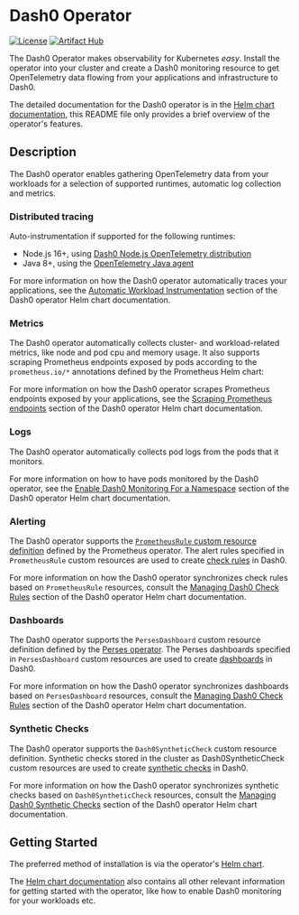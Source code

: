 # Dash0 Operator

[![License](https://img.shields.io/badge/License-Apache%202.0-blue.svg)](https://opensource.org/licenses/Apache-2.0)
[![Artifact Hub](https://img.shields.io/endpoint?url=https://artifacthub.io/badge/repository/dash0-operator)](https://artifacthub.io/packages/search?repo=dash0-operator)

The Dash0 Operator makes observability for Kubernetes _easy_.
Install the operator into your cluster and create a Dash0 monitoring resource to get OpenTelemetry data flowing from
your applications and infrastructure to Dash0.

The detailed documentation for the Dash0 operator is in the
[Helm chart documentation](helm-chart/dash0-operator/README.md), this README file only provides a brief overview of the
operator's features.

## Description

The Dash0 operator enables gathering OpenTelemetry data from your workloads for a selection of supported
runtimes, automatic log collection and metrics.

### Distributed tracing

Auto-instrumentation if supported for the following runtimes:

* Node.js 16+, using
  [Dash0 Node.js OpenTelemetry distribution](https://github.com/dash0hq/opentelemetry-js-distribution)
* Java 8+, using the [OpenTelemetry Java agent](https://github.com/open-telemetry/opentelemetry-java-instrumentation)

For more information on how the Dash0 operator automatically traces your applications, see the
[Automatic Workload Instrumentation](https://artifacthub.io/packages/helm/dash0-operator/dash0-operator#automatic-workload-instrumentation)
section of the Dash0 operator Helm chart documentation.

### Metrics

The Dash0 operator automatically collects cluster- and workload-related metrics, like node and pod cpu and memory usage.
It also supports scraping Prometheus endpoints exposed by pods according to the `prometheus.io/*` annotations defined by
the Prometheus Helm chart:

For more information on how the Dash0 operator scrapes Prometheus endpoints exposed by your applications, see the
[Scraping Prometheus endpoints](https://artifacthub.io/packages/helm/dash0-operator/dash0-operator#scraping-prometheus-endpoints)
section of the Dash0 operator Helm chart documentation.

### Logs

The Dash0 operator automatically collects pod logs from the pods that it monitors.

For more information on how to have pods monitored by the Dash0 operator, see the
[Enable Dash0 Monitoring For a Namespace](https://artifacthub.io/packages/helm/dash0-operator/dash0-operator#enable-dash0-monitoring-for-a-namespace) section of the Dash0 operator
Helm chart documentation.

### Alerting

The Dash0 operator supports the [`PrometheusRule` custom resource definition](https://github.com/prometheus-operator/prometheus-operator/blob/main/Documentation/api.md#monitoring.coreos.com/v1.PrometheusRule)
defined by the Prometheus operator.
The alert rules specified in `PrometheusRule` custom resources are used to create
[check rules](https://www.dash0.com/documentation/dash0/alerting/check-rules) in Dash0.

For more information on how the Dash0 operator synchronizes check rules based on `PrometheusRule` resources, consult the
[Managing Dash0 Check Rules](helm-chart/dash0-operator/README.md#managing-dash0-check-rules)
section of the Dash0 operator Helm chart documentation.

### Dashboards

The Dash0 operator supports the `PersesDashboard` custom resource definition defined by the
[Perses operator](https://github.com/perses/perses-operator).
The Perses dashboards specified in `PersesDashboard` custom resources are used to create
[dashboards](https://www.dash0.com/documentation/dash0/dashboards) in Dash0.

For more information on how the Dash0 operator synchronizes dashboards based on `PersesDashboard` resources, consult the
[Managing Dash0 Check Rules](helm-chart/dash0-operator/README.md#managing-dash0-dashboards)
section of the Dash0 operator Helm chart documentation.

### Synthetic Checks

The Dash0 operator supports the `Dash0SyntheticCheck` custom resource definition.
Synthetic checks stored in the cluster as Dash0SyntheticCheck custom resources are used to create
[synthetic checks](https://www.dash0.com/documentation/dash0/synthetic-monitoring) in Dash0.

For more information on how the Dash0 operator synchronizes synthetic checks based on `Dash0SyntheticCheck` resources,
consult the [Managing Dash0 Synthetic Checks](helm-chart/dash0-operator/README.md#managing-dash0-synthetic-checks)
section of the Dash0 operator Helm chart documentation.

## Getting Started

The preferred method of installation is via the operator's
[Helm chart](https://github.com/dash0hq/dash0-operator/blob/main/helm-chart/dash0-operator/README.md).

The [Helm chart documentation](https://github.com/dash0hq/dash0-operator/blob/main/helm-chart/dash0-operator/README.md)
also contains all other relevant information for getting started with the operator, like how to enable Dash0 monitoring
for your workloads etc.

